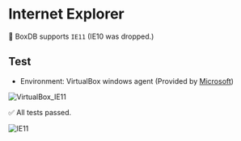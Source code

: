 # Internet Explorer

🎉 BoxDB supports `IE11` (IE10 was dropped.)

## Test

- Environment: VirtualBox windows agent (Provided by [Microsoft](https://developer.microsoft.com/en-us/microsoft-edge/tools/vms))

![VirtualBox_IE11](https://user-images.githubusercontent.com/26512984/121932611-077be480-cd80-11eb-9527-2d4377addc63.png)

✅ All tests passed.

![IE11](https://user-images.githubusercontent.com/26512984/121932588-ff23a980-cd7f-11eb-9aa2-ca0adc6cfd8f.png)

